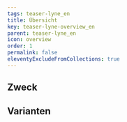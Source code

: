 ```yaml
---
tags: teaser-lyne_en
title: Übersicht
key: teaser-lyne-overview_en
parent: teaser-lyne_en
icon: overview
order: 1
permalink: false
eleventyExcludeFromCollections: true
---
```


## Zweck

## Varianten

